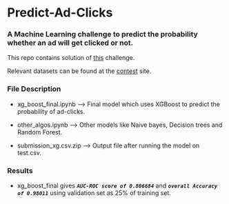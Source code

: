 # Predict-Ad-Clicks

### A Machine Learning challenge to predict the probability whether an ad will get clicked or not.

This repo contains solution of [this](https://www.hackerearth.com/practice/algorithms/string-algorithm/string-searching/practice-problems/machine-learning/predict-ad-clicks/description/) challenge.

Relevant datasets can be found at the [contest](https://www.hackerearth.com/practice/algorithms/string-algorithm/string-searching/practice-problems/machine-learning/predict-ad-clicks/description/) site.

### File Description

* xg_boost_final.ipynb  --> Final model which uses XGBoost to predict the probability of ad-clicks.

* other_algos.ipynb  --> Other models like Naive bayes, Decision trees and Random Forest.

* submission_xg.csv.zip  --> Output file after running the model on test.csv.

### Results

* xg_boost_final gives ***`AUC-ROC score of 0.806684`*** and ***`overall Accuracy of 0.98011`*** using validation set as 25% of training set.



